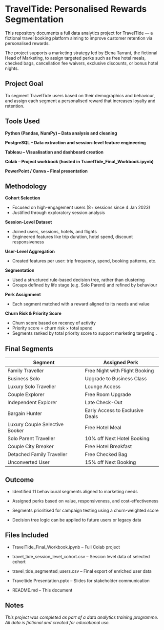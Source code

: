 # TravelTide: Personalised Rewards Segmentation

This repository documents a full data analytics project for TravelTide — a fictional travel booking platform aiming to improve customer retention via personalised rewards.

The project supports a marketing strategy led by Elena Tarrant, the fictional Head of Marketing, to assign targeted perks such as free hotel meals, checked bags, cancellation fee waivers, exclusive discounts, or bonus hotel nights.

## Project Goal
To segment TravelTide users based on their demographics and behaviour, and assign each segment a personalised reward that increases loyalty and retention.

## Tools Used
**Python (Pandas, NumPy) – Data analysis and cleaning**

**PostgreSQL – Data extraction and session-level feature engineering**

**Tableau – Visualisation and dashboard creation**

**Colab – Project workbook (hosted in TravelTide_Final_Workbook.ipynb)**

**PowerPoint / Canva – Final presentation**

## Methodology

**Cohort Selection**
- Focused on high-engagement users (8+ sessions since 4 Jan 2023)  
- Justified through exploratory session analysis  

**Session-Level Dataset**
- Joined users, sessions, hotels, and flights  
- Engineered features like trip duration, hotel spend, discount responsiveness  

**User-Level Aggregation**
- Created features per user: trip frequency, spend, booking patterns, etc.  

**Segmentation**
- Used a structured rule-based decision tree, rather than clustering  
- Groups defined by life stage (e.g. Solo Parent) and refined by behaviour  

**Perk Assignment**
- Each segment matched with a reward aligned to its needs and value  

**Churn Risk & Priority Score**
- Churn score based on recency of activity  
- Priority score = churn risk × total spend  
- Segments ranked by total priority score to support marketing targeting
.


## Final Segments
| Segment                        | Assigned Perk                         |
|-------------------------------|----------------------------------------|
| Family Traveller              | Free Night with Flight Booking         |
| Business Solo                 | Upgrade to Business Class              |
| Luxury Solo Traveller         | Lounge Access                          |
| Couple Explorer               | Free Room Upgrade                      |
| Independent Explorer          | Late Check-Out                         |
| Bargain Hunter                | Early Access to Exclusive Deals        |
| Luxury Couple Selective Booker | Free Hotel Meal                       |
| Solo Parent Traveller         | 10% off Next Hotel Booking             |
| Couple City Breaker           | Free Hotel Breakfast                   |
| Detached Family Traveller     | Free Checked Bag                       |
| Unconverted User              | 15% off Next Booking                   |


## Outcome
- Identified 11 behavioural segments aligned to marketing needs

- Assigned perks based on value, responsiveness, and cost-effectiveness

- Segments prioritised for campaign testing using a churn-weighted score

- Decision tree logic can be applied to future users or legacy data

## Files Included
- TravelTide_Final_Workbook.ipynb – Full Colab project

- travel_tide_session_level_cohort.csv – Session level data of selected cohort

- travel_tide_segmented_users.csv – Final export of enriched user data

- Traveltide Presentation.pptx – Slides for stakeholder communication

- README.md – This document

## Notes
*This project was completed as part of a data analytics training programme. All data is fictional and created for educational use.*
